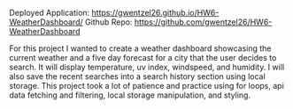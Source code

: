 Deployed Application:  https://gwentzel26.github.io/HW6-WeatherDashboard/
Github Repo: https://github.com/gwentzel26/HW6-WeatherDashboard

For this project I wanted to create a weather dashboard showcasing the current weather and a five day forecast for a city that the user decides to search.  It will display temperature, uv index, windspeed, and humidity.  I will also save the recent searches into a search history section using local storage.  This project took a lot of patience and practice using for loops, api data fetching and filtering, local storage manipulation, and styling.